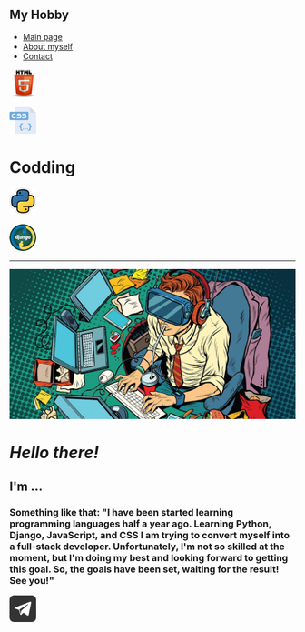 <head>
    <meta charset="UTF-8">
    <link rel="stylesheet" href="[https://github.com/Viton4ik/Info_page_HTML/blob/master/hf.css](https://github.com/Viton4ik/Info_page_HTML/blob/master/hf.css)">
</head>
<body>
<nav class="header">
    <div class="inner-header">
        <div class="logo-container">
            <h1>My Hobby</h1>
        </div>
        <ul class="navigation">
            <a href="#" title ="Main page"><li>Main page</li></a>
            <a href="#" title ="Some info about myself"><li>About myself</li></a>
            <a href="https://t.me/Viton4ik" title ="@Victor"><li>Contact</li></a>
        </ul>
    </div>
</nav>
<!-- Main Content-->
<div class="content">
    <div class="topic-container">
        <p><img src="https://github.com/Viton4ik/Info_page_HTML/blob/master/html.jpeg" alt="html" width="50x" height="50x"></p>
        <p></p>
        <p><img src="https://github.com/Viton4ik/Info_page_HTML/blob/master/css.png" alt="css" width="47x" height="47x"></p>
        <p></p>
        <h1>Codding</h1>
        <p></p>
        <p><img src="https://github.com/Viton4ik/Info_page_HTML/blob/master/python.jpg" alt="python" width="47x" height="47x"></p>
        <p></p>
        <p><img src="https://github.com/Viton4ik/Info_page_HTML/blob/master/django.png" alt="django" width="47x" height="47x"></p>
    </div>
    <div class="info-container">
        <div class="info">
            <hr>
            <a href="" title ="@Victor"><img src="https://github.com/Viton4ik/Info_page_HTML/blob/master/logo1.jpg" alt="logo" class="leftfoto"></a>
            <h1><em>Hello there!</em></h1>
            <h2>I'm ...</h2>
            <h3>Something like that: "I have been started learning programming languages half a year ago.
                Learning Python, Django, JavaScript, and CSS I am trying to convert myself into a full-stack developer.
                Unfortunately, I'm not so skilled at the moment, but I'm doing my best and looking forward to getting this goal.
                So, the goals have been set, waiting for the result! See you!"
            </h3>
        </div>
    </div>
<footer class="footer">
    <div class="footer-info">
        <a href="https://t.me/Viton4ik" title ="@Victor"><img src="https://github.com/Viton4ik/Info_page_HTML/blob/master/telegram.png" alt="@Victor" width="47x" height="47x"></a>
    </div>
</footer>
</body>
</html>
